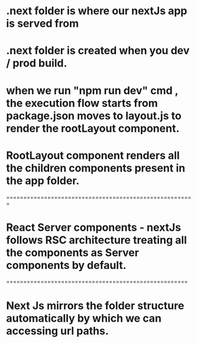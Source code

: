 # .next folder is where our nextJs app is served from

# .next folder is created when you dev / prod build.

# when we run "npm run dev" cmd , the execution flow starts from package.json moves to layout.js to render the rootLayout component.

# RootLayout component renders all the children components present in the app folder.

=======================================================

# React Server components - nextJs follows RSC architecture treating all the components as Server components by default.

=====================================================

# Next Js mirrors the folder structure automatically by which we can accessing url paths.
